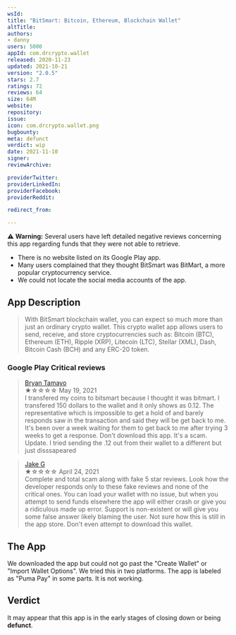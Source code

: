 ```yaml
---
wsId: 
title: "BitSmart: Bitcoin, Ethereum, Blockchain Wallet"
altTitle: 
authors:
- danny
users: 5000
appId: com.drcrypto.wallet
released: 2020-11-23
updated: 2021-10-21
version: "2.0.5"
stars: 2.7
ratings: 72
reviews: 64
size: 64M
website: 
repository: 
issue: 
icon: com.drcrypto.wallet.png
bugbounty: 
meta: defunct
verdict: wip
date: 2021-11-10
signer: 
reviewArchive:

providerTwitter: 
providerLinkedIn: 
providerFacebook: 
providerReddit: 

redirect_from:

---
```


⚠️ **Warning:** Several users have left detailed negative reviews concerning this app regarding funds that they were not able to retrieve.

- There is no website listed on its Google Play app.
- Many users complained that they thought BitSmart was BitMart, a more popular cryptocurrency service.
- We could not locate the social media accounts of the app.

## App Description

> With BitSmart blockchain wallet, you can expect so much more than just an ordinary crypto wallet. This crypto wallet app allows users to send, receive, and store cryptocurrencies such as: Bitcoin (BTC), Ethereum (ETH), Ripple (XRP), Litecoin (LTC), Stellar (XML), Dash, Bitcoin Cash (BCH) and any ERC-20 token.

### Google Play Critical reviews

> [Bryan Tamayo](https://play.google.com/store/apps/details?id=com.drcrypto.wallet&reviewId=gp%3AAOqpTOEpjeQN8paomP5psStz_aPjWpPuM2jvqYFYdj-Xoez6NB3qoDp5tTwGJY5yHfXxFJlMLJFQ9tSJOWhbyCc)<br>
  ★☆☆☆☆ May 19, 2021 <br>
       I transfered my coins to bitsmart because I thought it was bitmart. I transfered 150 dollars to the wallet and it only shows as 0.12. The representative which is impossible to get a hold of and barely responds saw in the transaction and said they will be get back to me. It's been over a week waiting for them to get back to me after trying 3 weeks to get a response. Don't download this app. It's a scam. Update. I tried sending the .12 out from their wallet to a different but just disssapeared

> [Jake G](https://play.google.com/store/apps/details?id=com.drcrypto.wallet&reviewId=gp%3AAOqpTOGVq2WcV55W_vMKoa4RmN77IlRSzlGCRE02nL3Ro5di0nYrp6xkAJd1lyzM3BcZaceg9BtrRw3HEjCPCGw)<br>
  ★☆☆☆☆ April 24, 2021 <br>
       Complete and total scam along with fake 5 star reviews. Look how the developer responds only to these fake reviews and none of the critical ones. You can load your wallet with no issue, but when you attempt to send funds elsewhere the app will either crash or give you a ridiculous made up error. Support is non-existent or will give you some false answer likely blaming the user. Not sure how this is still in the app store. Don't even attempt to download this wallet.

## The App

We downloaded the app but could not go past the "Create Wallet" or "Import Wallet Options". We tried this in two platforms. The app is labeled as "Puma Pay" in some parts. It is not working.

## Verdict

It may appear that this app is in the early stages of closing down or being **defunct**.
